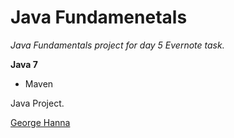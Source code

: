 # Java Fundamenetals

*Java Fundamentals project for day 5 Evernote task.*

**Java 7**

* Maven

Java Project.

[George Hanna](https://github.com/georgehanna823)
